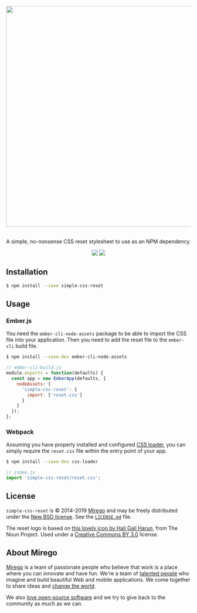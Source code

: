 <div align="center">
  <img src="https://user-images.githubusercontent.com/11348/55351996-cdb7af80-548d-11e9-8a01-7488378a9875.png" width="600" />
  <p><br />A simple, no-nonsense CSS reset stylesheet to use as an NPM dependency.</p>
  <p>
    <a href="https://travis-ci.com/mirego/simple-css-reset"><img src="https://travis-ci.com/mirego/simple-css-reset.svg?branch=master" /></a>
    <a href="https://www.npmjs.com/package/simple-css-reset"><img src="https://img.shields.io/npm/v/simple-css-reset.svg" /></a>
  </p>
</div>

## Installation

```bash
$ npm install --save simple-css-reset
```

## Usage

### Ember.js

You need the `ember-cli-node-assets` package to be able to import the CSS file into your application. Then you need to add the reset file to the `ember-cli` build file.

```bash
$ npm install --save-dev ember-cli-node-assets
```

```js
// ember-cli-build.js
module.exports = function(defaults) {
  const app = new EmberApp(defaults, {
    nodeAssets: {
      'simple-css-reset': {
        import: ['reset.css']
      }
    }
  });
};
```

### Webpack

Assuming you have properly installed and configured [CSS loader](https://github.com/webpack-contrib/css-loader), you can simply require the `reset.css` file within the entry point of your app.

```bash
$ npm install --save-dev css-loader
```

```js
// index.js
import 'simple-css-reset/reset.css';
```


## License

`simple-css-reset` is © 2014-2019 [Mirego](http://www.mirego.com) and may be freely distributed under the [New BSD license](http://opensource.org/licenses/BSD-3-Clause).  See the [`LICENSE.md`](https://github.com/mirego/simple-css-reset/blob/master/LICENSE.md) file.

The reset logo is based on [this lovely icon by Hali Gali Harun](https://thenounproject.com/term/reset/415758), from The Noun Project. Used under a [Creative Commons BY 3.0](http://creativecommons.org/licenses/by/3.0/) license.

## About Mirego

[Mirego](https://www.mirego.com/en) is a team of passionate people who believe that work is a place where you can innovate and have fun. We're a team of [talented people](https://life.mirego.com/en) who imagine and build beautiful Web and mobile applications. We come together to share ideas and [change the world](http://www.mirego.org/en).

We also [love open-source software](https://open.mirego.com) and we try to give back to the community as much as we can.
